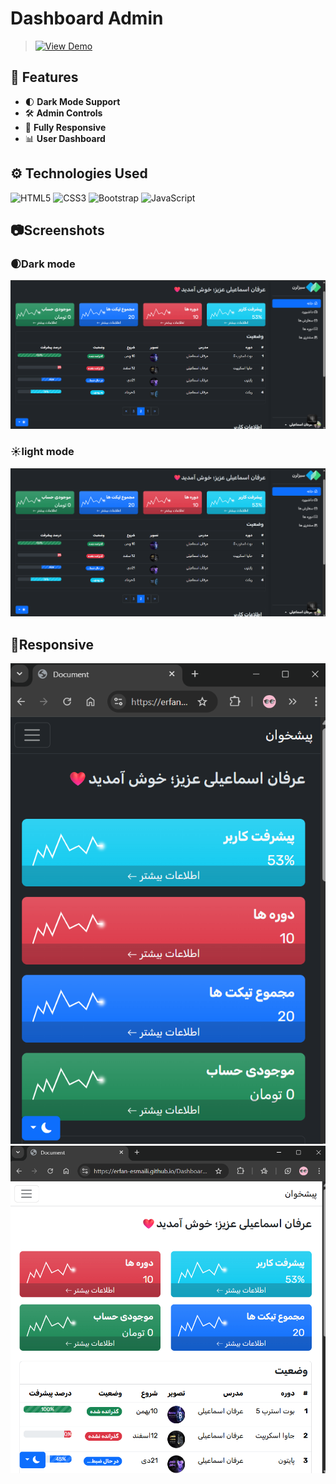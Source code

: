 # Dashboard Admin

>[![View Demo](https://img.shields.io/badge/View%20Demo-Click-brightgreen)](https://github.com/Erfan-Esmaili/Dashboard-Admin)


## 🔧 Features

- 🌓 **Dark Mode Support**
- 🛠️ **Admin Controls** 
- 📱 **Fully Responsive** 
- 📊 **User Dashboard** 



## ⚙️ Technologies Used

![HTML5](https://img.shields.io/badge/html5-%23E34F26.svg?style=for-the-badge&logo=html5&logoColor=white)
![CSS3](https://img.shields.io/badge/css3-%231572B6.svg?style=for-the-badge&logo=css3&logoColor=white)
![Bootstrap](https://img.shields.io/badge/bootstrap-%238511FA.svg?style=for-the-badge&logo=bootstrap&logoColor=white)
![JavaScript](https://img.shields.io/badge/javascript-%23323330.svg?style=for-the-badge&logo=javascript&logoColor=%23F7DF1E)


## 📷Screenshots

### 🌒Dark mode
<img src="screenshots/dash1.png">

###  ☀️light mode
<img src="screenshots/dash1.png">

<br>

##  📱Responsive

<img src="screenshots/dash4.png">
<img src="screenshots/dash3.png">

